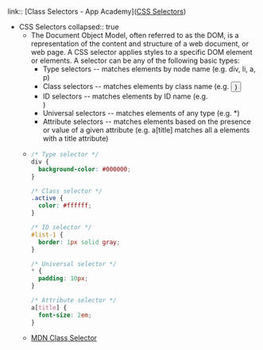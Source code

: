 link:: [Class Selectors - App Academy]([CSS Selectors](https://my.appacademy.io/lessons/basic-styling/165f9555/practices/css-selectors/9c0a2ca0))

- CSS Selectors
  collapsed:: true
	- The Document Object Model, often referred to as the DOM, is a representation of the content and structure of a web document, or web page. A CSS selector applies styles to a specific DOM element or elements. A selector can be any of the following basic types:
		- Type selectors -- matches elements by node name (e.g. div, li, a, p)
		- Class selectors -- matches elements by class name (e.g. <button class=“active”>)
		- ID selectors -- matches elements by ID name (e.g. <div id=”list-1”>)
		- Universal selectors -- matches elements of any type (e.g. *)
		- Attribute selectors -- matches elements based on the presence or value of a given attribute (e.g. a[title] matches all a elements with a title attribute)
	- ```css
	  /* Type selector */
	  div {
	    background-color: #000000;
	  }
	  
	  /* Class selector */
	  .active {
	    color: #ffffff;
	  }
	  
	  /* ID selector */
	  #list-1 {
	    border: 1px solid gray;
	  }
	  
	  /* Universal selector */
	  * {
	    padding: 10px;
	  }
	  
	  /* Attribute selector */
	  a[title] {
	    font-size: 2em;
	  }
	  ```
	- [MDN Class Selector](https://developer.mozilla.org/en-US/docs/Glossary/CSS_Selector)